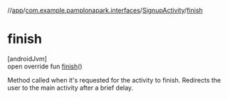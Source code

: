 //[app](../../../index.md)/[com.example.pamplonapark.interfaces](../index.md)/[SignupActivity](index.md)/[finish](finish.md)

# finish

[androidJvm]\
open override fun [finish](finish.md)()

Method called when it's requested for the activity to finish. Redirects the user to the main activity after a brief delay.
